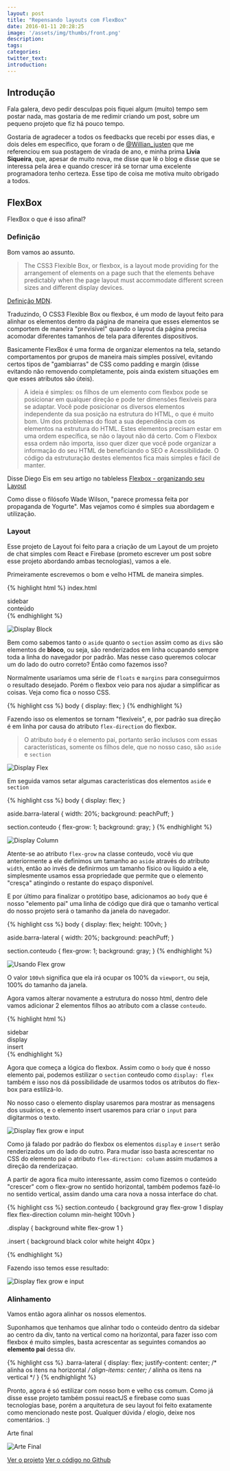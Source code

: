 ```yaml
---
layout: post
title: "Repensando layouts com FlexBox"
date: 2016-01-11 20:28:25
image: '/assets/img/thumbs/front.png'
description:
tags:
categories:
twitter_text:
introduction:
---
```


## Introdução

Fala galera, devo pedir desculpas pois fiquei algum (muito) tempo sem postar nada, mas gostaria de me redimir criando um post, sobre um pequeno projeto que fiz há pouco tempo.

Gostaria de agradecer a todos os feedbacks que recebi por esses dias, e dois deles em específico, que foram o de [@Willian_justen](https://twitter.com/@Willian_justen) que me referenciou em sua postagem de virada de ano, e minha prima **Livia Siqueira**, que, apesar de muito nova, me disse que lê o blog e disse que se interessa pela área e quando crescer irá se tornar uma excelente programadora tenho certeza. Esse tipo de coisa me motiva muito obrigado a todos.

## FlexBox

FlexBox o que é isso afinal?

### Definição

Bom vamos ao assunto. 

> The CSS3 Flexible Box, or flexbox, is a layout mode providing for the arrangement of elements on a page such that the elements behave predictably when the page layout must accommodate different screen sizes and different display devices.

[Definição MDN](https://developer.mozilla.org/en-US/docs/Web/CSS/CSS_Flexible_Box_Layout/Using_CSS_flexible_boxes).

Traduzindo, O CSS3 Flexible Box ou flexbox, é um modo de layout feito para alinhar os elementos dentro da página de maneira que esses elementos se comportem de maneira "previsível" quando o layout da página precisa acomodar diferentes tamanhos de tela para diferentes dispositívos.


Basicamente FlexBox é uma forma de organizar elementos na tela, setando comportamentos por grupos de maneira mais simples possível, evitando certos tipos de "gambiarras" de CSS como padding e margin (disse evitando não removendo completamente, pois ainda existem situações em que esses atributos são úteis).

> A ideia é simples: os filhos de um elemento com flexbox pode se posicionar em qualquer direção e pode ter dimensões flexíveis para se adaptar. Você pode posicionar os diversos elementos independente da sua posição na estrutura do HTML, o que é muito bom. Um dos problemas do float a sua dependência com os elementos na estrutura do HTML. Estes elementos precisam estar em uma ordem específica, se não o layout não dá certo. Com o Flexbox essa ordem não importa, isso quer dizer que você pode organizar a informação do seu HTML de beneficiando o SEO e Acessibilidade. O código da estruturação destes elementos fica mais simples e fácil de manter.

Disse Diego Eis em seu artigo no tableless [Flexbox - organizando seu Layout](http://tableless.com.br/flexbox-organizando-seu-layout/)

Como disse o filósofo Wade Wilson, "parece promessa feita por propaganda de Yogurte". Mas vejamos como é simples sua abordagem e utilização.


### Layout

Esse projeto de Layout foi feito para a criação de um Layout de um projeto de chat simples com React e Firebase (prometo escrever um post sobre esse projeto abordando ambas tecnologias), vamos a ele.

Primeiramente escrevemos o bom e velho HTML de maneira simples.

{% highlight html %}
index.html
<html>
	<body>
		<aside class="barra-lateral">
			sidebar
		</aside>
		<section class="conteudo">
			conteúdo
		</section>
	</body>
</html>
{% endhighlight %}

![Display Block](/assets/img/posts/flexbox/display-block.png)

Bem como sabemos tanto o `aside` quanto o `section` assim como as `divs` são elementos de **bloco**, ou seja, são renderizados em linha ocupando sempre toda a linha do navegador por padrão. Mas nesse caso queremos colocar um do lado do outro correto? Então como fazemos isso?

Normalmente usaríamos uma série de `floats` e `margins` para conseguirmos o resultado desejado. Porém o flexbox veio para nos ajudar a simplificar as coisas. Veja como fica o nosso CSS.

{% highlight css %}
body {
	display: flex;
}
{% endhighlight %}

Fazendo isso os elementos se tornam "flexíveis", e, por padrão sua direção é em linha por causa do atributo `flex-direction` do flexbox.

> O atributo `body` é o elemento pai, portanto serão inclusos com essas características, somente os filhos dele, que no nosso caso, são `aside` e `section`

![Display Flex](/assets/img/posts/flexbox/display-flex.png)

Em seguida vamos setar algumas características dos elementos `aside` e `section`

{% highlight css %}
body {
	display: flex;
}

aside.barra-lateral {
	width: 20%;
	background: peachPuff;
}

section.conteudo {
	flex-grow: 1;
	background: gray;
}
{% endhighlight %}

![Display Column](/assets/img/posts/flexbox/display-column.png)

Atente-se ao atributo `flex-grow` na classe conteudo, você viu que anteriormente a ele definimos um tamanho ao `aside` através do atributo `width`, então ao invés de definirmos um tamanho físico ou líquido a ele, simplesmente usamos essa propriedade que permite que o elemento "cresça" atingindo o restante do espaço disponível.

E por último para finalizar o protótipo base, adicionamos ao `body` que é nosso "elemento pai" uma linha de código que dirá que o tamanho vertical do nosso projeto será o tamanho da janela do navegador.

{% highlight css %}
body {
	display: flex;
	height: 100vh;
}

aside.barra-lateral {
	width: 20%;
	background: peachPuff;
}

section.conteudo {
	flex-grow: 1;
	background: gray;
}
{% endhighlight %}

![Usando Flex grow](/assets/img/posts/flexbox/flex-grow.png)

O valor `100vh` significa que ela irá ocupar os 100% da `viewport`, ou seja, 100% do tamanho da janela.

Agora vamos alterar novamente a estrutura do nosso html, dentro dele vamos adicionar 2 elementos filhos ao atributo com a classe `conteudo`.


{% highlight html %}
<body>
	<aside class="barra-lateral">
		sidebar
	</aside>
	<section class="conteudo">
		<div class="display">
			display
		</div>
		<div class="insert">
			insert
		</div>
	</section>
</body>
{% endhighlight %}

Agora que começa a lógica do flexbox. Assim como o `body` que é nosso elemento pai, podemos estilizar o `section` conteudo como `display: flex` também e isso nos dá possibilidade de usarmos todos os atributos do flex-box para estilizá-lo.

No nosso caso o elemento display usaremos para mostrar as mensagens dos usuários, e o elemento insert usaremos para criar o `input` para digitarmos o texto.

![Display flex grow e input](/assets/img/posts/flexbox/content-column.png)

Como já falado por padrão do flexbox os elementos `display` e `insert` serão renderizados um do lado do outro. Para mudar isso basta acrescentar no CSS do elemento pai o atributo `flex-direction: column` assim mudamos a direção da renderizaçao.

A partir de agora fica muito interessante, assim como fizemos o conteúdo "crescer" com o flex-grow no sentido horizontal, também podemos fazê-lo no sentido vertical, assim dando uma cara nova a nossa interface do chat.

{% highlight css %}
section.conteudo {
	background gray
	flex-grow 1
	display flex
	flex-direction column
	min-height 100vh
}
	
.display {
	background white
	flex-grow 1
}
	
.insert {
	background black
	color white
	height 40px
}

{% endhighlight %}

Fazendo isso temos esse resultado:

![Display flex grow e input](/assets/img/posts/flexbox/flex-grow-display.png)

### Alinhamento

Vamos então agora alinhar os nossos elementos.

Suponhamos que tenhamos que alinhar todo o conteúdo dentro da sidebar ao centro da div, tanto na vertical como na horizontal, para fazer isso com flexbox é muito simples, basta acrescentar as seguintes comandos ao **elemento pai** dessa div.

{% highlight css %}
.barra-lateral {
	display: flex;
	justify-content: center; /* alinha os itens na horizontal */
	align-items: center; /* alinha os itens na vertical */
}
{% endhighlight %}

Pronto, agora é só estilizar com nosso bom e velho css comum. Como já disse esse projeto também possui reactJS e firebase como suas tecnologias base, porém a arquitetura de seu layout foi feito exatamente como mencionado neste post. Qualquer dúvida / elogio, deixe nos comentários. :)

Arte final

![Arte Final](/assets/img/posts/flexbox/final-art.png)

<div class="view-demo">
	<a href="http://lucasmaiaesilva.com.br/firebase-chat/" class="button button-3d button-caution button-rounded" target="blank">Ver o projeto</a>
	<a href="http://github.com/lucasmaiaesilva/firebase-chat/" class="button button-3d button-primary button-rounded" target="blank">Ver o código no Github</a>	
</div>

